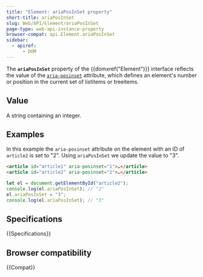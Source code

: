 ```yaml
---
title: "Element: ariaPosInSet property"
short-title: ariaPosInSet
slug: Web/API/Element/ariaPosInSet
page-type: web-api-instance-property
browser-compat: api.Element.ariaPosInSet
sidebar:
  - apiref:
      - DOM
---
```


The **`ariaPosInSet`** property of the {{domxref("Element")}} interface reflects the value of the [`aria-posinset`](/en-US/docs/Web/Accessibility/ARIA/Reference/Attributes/aria-posinset) attribute, which defines an element's number or position in the current set of listitems or treeitems.

## Value

A string containing an integer.

## Examples

In this example the `aria-posinset` attribute on the element with an ID of `article2` is set to "2". Using `ariaPosInSet` we update the value to "3".

```html
<article id="article1" aria-posinset="1">…</article>
<article id="article2" aria-posinset="2">…</article>
```

```js
let el = document.getElementById("article2");
console.log(el.ariaPosInSet); // "2"
el.ariaPosInSet = "3";
console.log(el.ariaPosInSet); // "3"
```

## Specifications

{{Specifications}}

## Browser compatibility

{{Compat}}
